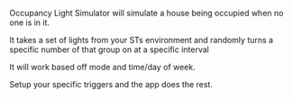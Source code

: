 Occupancy Light Simulator will simulate a house being occupied when no one is in it.

It takes a set of lights from your STs environment and randomly turns a specific number of that group on at a specific interval

It will work based off mode and time/day of week. 

Setup your specific triggers and the app does the rest.
